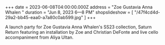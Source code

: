 +++
date = 2023-06-08T04:00:00.000Z
address = "Zoe Gustavia Anna Whalen "
duration = "Jun 8, 2023 6—8 PM"
shopslideshow = [ "/47f4cd4d-29a2-bb45-eaa0-a7a80c0ab599.jpg" ]
+++

A launch party for Zoe Gustavia Anna Whalen's SS23 collection, Saturn Return featuring an installation by Zoe and Christian DeFonte and live cello accompaniment from Aliya Ultan.
